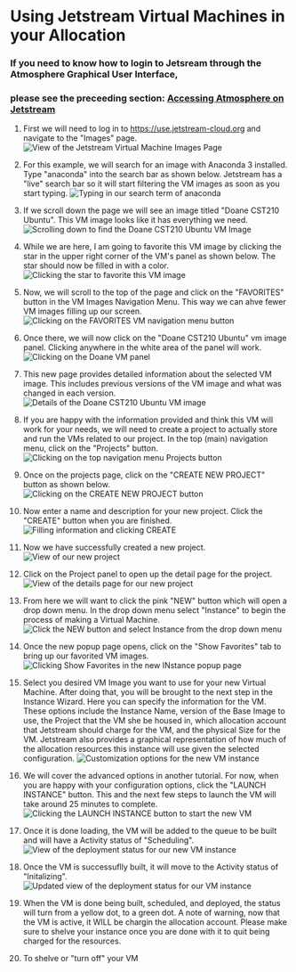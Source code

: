 # Using Jetstream Virtual Machines in your Allocation
### If you need to know how to login to Jetsream through the Atmosphere Graphical User Interface,
### please see the preceeding section: [Accessing Atmosphere on Jetstream](https://github.com/Doane-CCLA/docs/blob/master/using-xsede-resources/accessing-atmosphere-on-jetstream.md)

1. First we will need to log in to https://use.jetstream-cloud.org and navigate to the "Images" page.
![View of the Jetstream Virtual Machine Images Page](https://github.com/Doane-CCLA/docs/blob/master/images-tutorials/jetstream-vm-images-page.png "View of the Jetstream Virtual Machine Images page")

2. For this example, we will search for an image with Anaconda 3 installed. Type "anaconda" into the search bar as shown below. Jetstream has a "live" search bar so it will start filtering the VM images as soon as you start typing.
![Typing in our search term of anaconda](https://github.com/Doane-CCLA/docs/blob/master/images-tutorials/vm-search-anaconda.png "Searching for a VM with the word anaconda")

3. If we scroll down the page we will see an image titled "Doane CST210 Ubuntu". This VM image looks like it has everything we need.
![Scrolling down to find the Doane CST210 Ubuntu VM Image](https://github.com/Doane-CCLA/docs/blob/master/images-tutorials/finding-doane-cst210-vm.png "Scrolling down to find the Doane CST210 Ubuntu VM Image")

4. While we are here, I am going to favorite this VM image by clicking the star in the upper right corner of the VM's panel as shown below. The star should now be filled in with a color.
![Clicking the star to favorite this VM image](https://github.com/Doane-CCLA/docs/blob/master/images-tutorials/favorite-the-doane-vm.png "Clicking the star to favorite this VM image")

5. Now, we will scroll to the top of the page and click on the "FAVORITES" button in the VM Images Navigation Menu. This way we can ahve fewer VM images filling up our screen.
![Clicking on the FAVORITES VM navigation menu button](https://github.com/Doane-CCLA/docs/blob/master/images-tutorials/navigate-to-vm-favorites.png "Click on the FAVORITES VM navigation menu button")

6. Once there, we will now click on the "Doane CST210 Ubuntu" vm image panel. Clicking anywhere in the white area of the panel will work.
![Clicking on the Doane VM panel](https://github.com/Doane-CCLA/docs/blob/master/images-tutorials/nav-to-fav-doane-vm.png "Click on the white area of the Doane VM image panel")

7. This new page provides detailed information about the selected VM image. This includes previous versions of the VM image and what was changed in each version.
![Details of the Doane CST210 Ubuntu VM image](https://github.com/Doane-CCLA/docs/blob/master/images-tutorials/doane-vm-details.png "Details of the Doane CST210 Ubuntu VM image")

8. If you are happy with the information provided and think this VM will work for your needs, we will need to create a project to actually store and run the VMs related to our project. In the top (main) navigation menu, click on the "Projects" button.
![Clicking on the top navigation menu Projects button](https://github.com/Doane-CCLA/docs/blob/master/images-tutorials/nav-to-projects.png "Click on the top navigation menu Projects button")

9. Once on the projects page, click on the "CREATE NEW PROJECT" button as shown below.
![Clicking on the CREATE NEW PROJECT button](https://github.com/Doane-CCLA/docs/blob/master/images-tutorials/create-new-project-1.png "Click on the CREATE NEW PROJECT button")

10. Now enter a name and description for your new project. Click the "CREATE" button when you are finished.
![Filling information and clicking CREATE](https://github.com/Doane-CCLA/docs/blob/master/images-tutorials/create-new-project-2.png "Fill out the information and click CREATE")

11. Now we have successfully created a new project.
![View of our new project](https://github.com/Doane-CCLA/docs/blob/master/images-tutorials/create-new-project-3.png "View of our new project")

12. Click on the Project panel to open up the detail page for the project.
![View of the details page for our new project](https://github.com/Doane-CCLA/docs/blob/master/images-tutorials/new-instance-1.png "View of the details page for our new project")

13. From here we will want to click the pink "NEW" button which will open a drop down menu. In the drop down menu select "Instance" to begin the process of making a Virtual Machine.
![Click the NEW button and select Instance from the drop down menu](https://github.com/Doane-CCLA/docs/blob/master/images-tutorials/new-instance-2.png "Click the NEW button and select Instance from the drop down menu")

14. Once the new popup page opens, click on the "Show Favorites" tab to bring up our favorited VM images.
![Clicking Show Favorites in the new INstance popup page](https://github.com/Doane-CCLA/docs/blob/master/images-tutorials/new-instance-3.png "Click the Show Favorites in the new Instance popup page")

15. Select you desired VM Image you want to use for your new Virtual Machine. After doing that, you will be brought to the next step in the Instance Wizard. Here you can specify the information for the VM. These options include the Instance Name, version of the Base Image to use, the Project that the VM she be housed in, which allocation account that Jetstream should charge for the VM, and the physical Size for the VM. Jetstream also provides a graphical representation of how much of the allocation resources this instance will use given the selected configuration.
![Customization options for the new VM instance](https://github.com/Doane-CCLA/docs/blob/master/images-tutorials/new-instance-4.png "Customization options for the new VM instance")

16. We will cover the advanced options in another tutorial. For now, when you are happy with your configuration options, click the "LAUNCH INSTANCE" button. This and the next few steps to launch the VM will take around 25 minutes to complete.
![Clicking the LAUNCH INSTANCE button to start the new VM](https://github.com/Doane-CCLA/docs/blob/master/images-tutorials/new-instance-5.png "Click the LAUNCH INSTANCE button to start the new VM")

17. Once it is done loading, the VM will be added to the queue to be built and will have a Activity status of "Scheduling".
![View of the deployment status for our new VM instance](https://github.com/Doane-CCLA/docs/blob/master/images-tutorials/new-instance-6.png "View of the deployment status for our new VM instance.")

18. Once the VM is successuflly built, it will move to the Activity status of "Initalizing".
![Updated view of the deployment status for our VM instance](https://github.com/Doane-CCLA/docs/blob/master/images-tutorials/new-instance-7.png "Updated view of the deployment status for our new VM instance")

19. When the VM is done being built, scheduled, and deployed, the status will turn from a yellow dot, to a green dot. A note of warning, now that the VM is active, it WILL be chargin the allocation account. Please make sure to shelve your instance once you are done with it to quit being charged for the resources. 

20. To shelve or "turn off" your VM 
